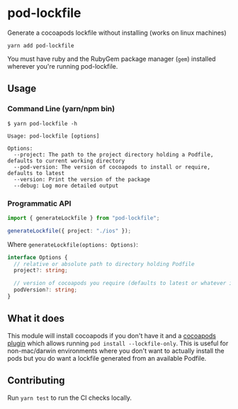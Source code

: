 # pod-lockfile

Generate a cocoapods lockfile without installing (works on linux machines)

`yarn add pod-lockfile`

You must have ruby and the RubyGem package manager (`gem`) installed wherever you're running pod-lockfile.

## Usage

### Command Line (yarn/npm bin)

```
$ yarn pod-lockfile -h

Usage: pod-lockfile [options]

Options:
  --project: The path to the project directory holding a Podfile, defaults to current working directory
  --pod-version: The version of cocoapods to install or require, defaults to latest
  --version: Print the version of the package
  --debug: Log more detailed output
```

### Programmatic API

```ts
import { generateLockfile } from "pod-lockfile";

generateLockfile({ project: "./ios" });
```

Where `generateLockfile(options: Options)`:

```ts
interface Options {
  // relative or absolute path to directory holding Podfile
  project?: string;

  // version of cocoapods you require (defaults to latest or whatever is already installed)
  podVersion?: string;
}
```

## What it does

This module will install cocoapods if you don't have it and a [cocoapods plugin](https://github.com/SotoiGhost/cocoapods-lockfile) which allows running `pod install --lockfile-only`. This is useful for non-mac/darwin environments where you don't want to actually install the pods but you do want a lockfile generated from an available Podfile.

## Contributing

Run `yarn test` to run the CI checks locally.

